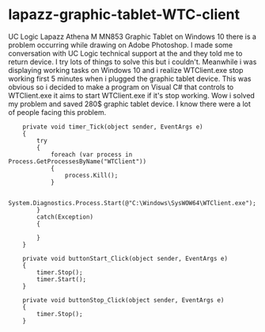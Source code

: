 # lapazz-graphic-tablet-WTC-client



UC Logic Lapazz Athena M MN853 Graphic Tablet on Windows 10 there is a problem occurring while drawing on Adobe Photoshop. I made some conversation with UC Logic technical support at the and they told me to return device. I try lots of things to solve this but i couldn't. Meanwhile i was displaying working tasks on Windows 10 and i realize WTClient.exe stop working first 5 minutes when i plugged the graphic tablet device. This was obvious so i decided to make a program on Visual C# that controls to WTClient.exe it aims to start WTClient.exe if it's stop working. Wow i solved my problem and saved 280$ graphic tablet device. I know there were a lot of people facing this problem. 




        private void timer_Tick(object sender, EventArgs e)
        {
            try
            {
                foreach (var process in Process.GetProcessesByName("WTClient"))
                {
                    process.Kill();
                }

                System.Diagnostics.Process.Start(@"C:\Windows\SysWOW64\WTClient.exe");
            }
            catch(Exception)
            {

            }
        }

        private void buttonStart_Click(object sender, EventArgs e)
        {
            timer.Stop();
            timer.Start();
        }

        private void buttonStop_Click(object sender, EventArgs e)
        {
            timer.Stop();
        }
